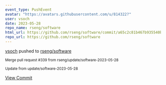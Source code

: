 ```yaml
---
event_type: PushEvent
avatar: "https://avatars.githubusercontent.com/u/814322?"
user: vsoch
date: 2023-05-28
repo_name: rseng/software
html_url: https://github.com/rseng/software/commit/a65c2c81b467b935540b5d209707f344c6e4e692
repo_url: https://github.com/rseng/software
---
```


<a href='https://github.com/vsoch' target='_blank'>vsoch</a> pushed to <a href='https://github.com/rseng/software' target='_blank'>rseng/software</a>

<small>Merge pull request #339 from rseng/update/software-2023-05-28

Update from update/software-2023-05-28</small>

<a href='https://github.com/rseng/software/commit/a65c2c81b467b935540b5d209707f344c6e4e692' target='_blank'>View Commit</a>